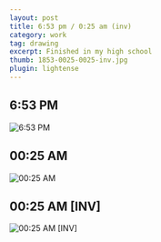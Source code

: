```yaml
---
layout: post
title: 6:53 pm / 0:25 am (inv)
category: work
tag: drawing
excerpt: Finished in my high school
thumb: 1853-0025-0025-inv.jpg
plugin: lightense
---
```


<h2>6:53 PM</h2>
<p><img src="{{ site.file }}/work/0653-pm.jpg" alt="6:53 PM"></p>

<h2>00:25 AM</h2>
<p><img src="{{ site.file }}/work/0025-am.jpg" alt="00:25 AM"></p>

<h2>00:25 AM [INV]</h2>
<p><img src="{{ site.file }}/work/0025-am-inv.jpg" alt="00:25 AM [INV]"></p>
